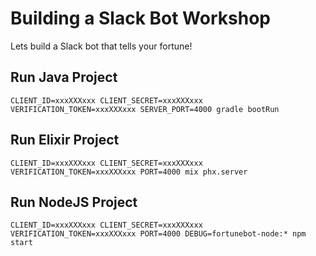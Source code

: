# Building a Slack Bot Workshop

Lets build a Slack bot that tells your fortune!

## Run Java Project

```
CLIENT_ID=xxxXXXxxx CLIENT_SECRET=xxxXXXxxx VERIFICATION_TOKEN=xxxXXXxxx SERVER_PORT=4000 gradle bootRun
```

## Run Elixir Project

```
CLIENT_ID=xxxXXXxxx CLIENT_SECRET=xxxXXXxxx VERIFICATION_TOKEN=xxxXXXxxx PORT=4000 mix phx.server
```

## Run NodeJS Project

```
CLIENT_ID=xxxXXXxxx CLIENT_SECRET=xxxXXXxxx VERIFICATION_TOKEN=xxxXXXxxx PORT=4000 DEBUG=fortunebot-node:* npm start

```